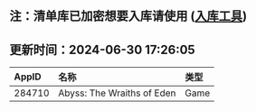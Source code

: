 ## 注：清单库已加密想要入库请使用 ([入库工具](https://github.com/BlankTMing/ManifestAutoUpdate/releases))

## 更新时间：2024-06-30 17:26:05
| AppID | 名称 | 类型  |
| :-------------------- | :----------------------------- | :----------- |
| 284710 | Abyss: The Wraiths of Eden| Game |
